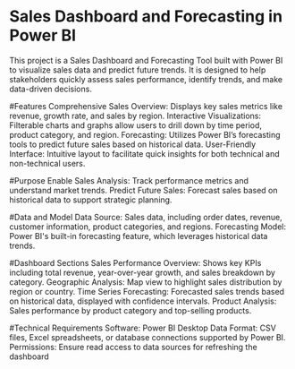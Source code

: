 # Sales Dashboard and Forecasting in Power BI


This project is a Sales Dashboard and Forecasting Tool built with Power BI to visualize sales data and predict future trends. It is designed to help stakeholders quickly assess sales performance, identify trends, and make data-driven decisions.

#Features
Comprehensive Sales Overview: Displays key sales metrics like revenue, growth rate, and sales by region.
Interactive Visualizations: Filterable charts and graphs allow users to drill down by time period, product category, and region.
Forecasting: Utilizes Power BI’s forecasting tools to predict future sales based on historical data.
User-Friendly Interface: Intuitive layout to facilitate quick insights for both technical and non-technical users.

#Purpose
Enable Sales Analysis: Track performance metrics and understand market trends.
Predict Future Sales: Forecast sales based on historical data to support strategic planning.

#Data and Model
Data Source: Sales data, including order dates, revenue, customer information, product categories, and regions.
Forecasting Model: Power BI's built-in forecasting feature, which leverages historical data trends.

#Dashboard Sections
Sales Performance Overview: Shows key KPIs including total revenue, year-over-year growth, and sales breakdown by category.
Geographic Analysis: Map view to highlight sales distribution by region or country.
Time Series Forecasting: Forecasted sales trends based on historical data, displayed with confidence intervals.
Product Analysis: Sales performance by product category and top-selling products.

#Technical Requirements
Software: Power BI Desktop
Data Format: CSV files, Excel spreadsheets, or database connections supported by Power BI.
Permissions: Ensure read access to data sources for refreshing the dashboard
